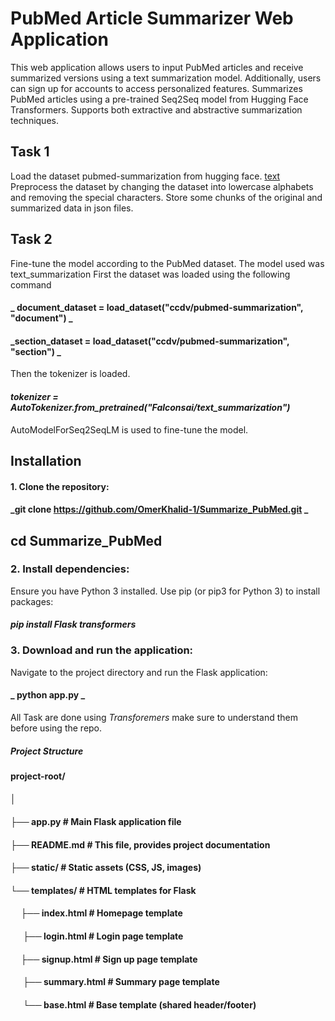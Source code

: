 #                        PubMed Article Summarizer Web Application 
This web application allows users to input PubMed articles and receive summarized versions using a text summarization model. Additionally, users can sign up for accounts to access personalized features.
  Summarizes PubMed articles using a pre-trained Seq2Seq model from Hugging Face Transformers.
  Supports both extractive and abstractive summarization techniques.


## Task 1
Load the dataset pubmed-summarization from hugging face. [text]([url](https://huggingface.co/datasets/ccdv/pubmed-summarization?row=1))
Preprocess the dataset by changing the dataset into lowercase alphabets and removing the special characters.
Store some chunks of the original and summarized data in json files.

## Task 2 
Fine-tune the model according to the PubMed dataset. The model used was text_summarization
First the dataset was loaded using the following command
####           _ document_dataset = load_dataset("ccdv/pubmed-summarization", "document") _
####            _section_dataset = load_dataset("ccdv/pubmed-summarization", "section") _

Then the  tokenizer is loaded.
####                _tokenizer = AutoTokenizer.from_pretrained("Falconsai/text_summarization")_

AutoModelForSeq2SeqLM is used to fine-tune the model.




##  Installation
#### 1. Clone the repository:
####                   _git clone https://github.com/OmerKhalid-1/Summarize_PubMed.git _
## cd Summarize_PubMed


### 2. Install dependencies:
Ensure you have Python 3 installed. Use pip (or pip3 for Python 3) to install packages:
####                      _pip install Flask transformers_

### 3. Download and run the application:
Navigate to the project directory and run the Flask application:
####                      _ python app.py _ 

All Task are done using _Transforemers_ make sure to understand them before using the repo.

##### Project Structure 
#### project-root/
#### │
#### ├── app.py             # Main Flask application file
#### ├── README.md          # This file, provides project documentation
#### ├── static/            # Static assets (CSS, JS, images)
#### └── templates/         # HTML templates for Flask
####   &nbsp;&nbsp;&nbsp;&nbsp;  ├── index.html     # Homepage template
####   &nbsp;&nbsp; &nbsp;&nbsp; ├── login.html     # Login page template
####   &nbsp;&nbsp;&nbsp;&nbsp;  ├── signup.html    # Sign up page template
####   &nbsp;&nbsp; &nbsp;&nbsp; ├── summary.html   # Summary page template
####   &nbsp; &nbsp;&nbsp;&nbsp; └── base.html      # Base template (shared header/footer)

